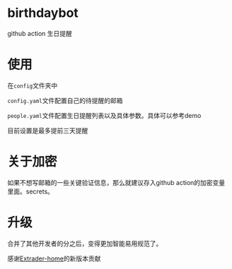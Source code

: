 # birthdaybot

github action 生日提醒


# 使用

在`config`文件夹中

`config.yaml`文件配置自己的待提醒的邮箱

`people.yaml`文件配置生日提醒列表以及具体参数。具体可以参考demo


目前设置是最多提前三天提醒

# 关于加密
如果不想写邮箱的一些关键验证信息，那么就建议存入github action的加密变量里面。secrets。


# 升级

合并了其他开发者的分之后，变得更加智能易用规范了。

感谢[Extrader-home](https://github.com/Extrader-home)的新版本贡献
